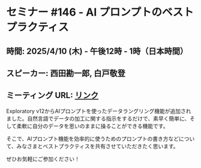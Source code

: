 # セミナー #146 - AI プロンプトのベストプラクティス

## 時間: 2025/4/10 (木) - 午後12時 - 1時（日本時間）
## スピーカー: 西田勘一郎, 白戸敬登
## ミーティング URL: [リンク](https://us02web.zoom.us/j/331585134?pwd=VGVyeXBRWjFMT2hESFdhSU45Z2d0dz09)

Exploratory v12からAIプロンプトを使ったデータラングリング機能が追加されました。自然言語でデータの加工に関する指示をするだけで、素早く簡単に、そして柔軟に自分のデータを思いのままに操ることができる機能です。

そこで、AIプロンプト機能を効率的に使うためのプロンプトの書き方などについて、みなさまとベストプラクティスを共有させていただきたく思います。

ぜひお気軽にご参加ください！